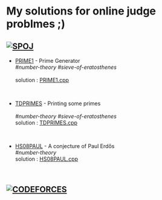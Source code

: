 # My solutions for online judge problmes ;)

## [![SPOJ](https://stx1.spoj.com/gfx/2015e.png)](https://www.spoj.com/)


+ [PRIME1](https://www.spoj.com/problems/PRIME1/)  -  Prime Generator
<br>    _\#number-theory    \#sieve-of-eratosthenes_       
<br>    solution : [PRIME1.cpp](PRIME1.cpp)
<br>

+ [TDPRIMES](https://www.spoj.com/problems/TDPRIMES/)  -  Printing some primes          
<br>    _\#number-theory     \#sieve-of-eratosthenes_
<br>    solution : [TDPRIMES.cpp](TDPRIMES.cpp)
<br>

+ [HS08PAUL](https://www.spoj.com/problems/HS08PAUL/) - A conjecture of Paul Erdős
<br>    _\#number-theory_
<br>    solution : [HS08PAUL.cpp](HS08PAUL.cpp)
<br>

## [![CODEFORCES](https://sta.codeforces.com/s/23672/images/codeforces-vs-coronavirus-65.png)](https://codeforces.com/)